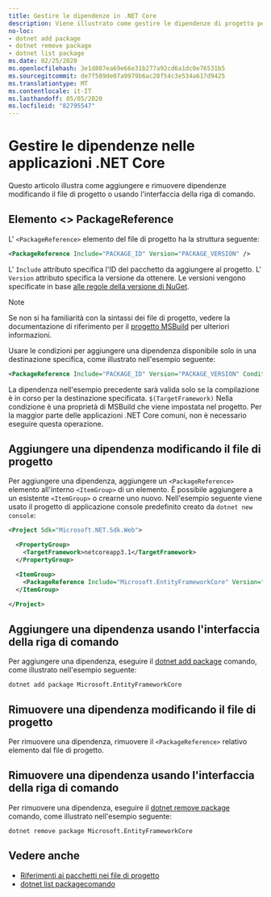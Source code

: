 ```yaml
---
title: Gestire le dipendenze in .NET Core
description: Viene illustrato come gestire le dipendenze di progetto per un'applicazione .NET Core.
no-loc:
- dotnet add package
- dotnet remove package
- dotnet list package
ms.date: 02/25/2020
ms.openlocfilehash: 3e1d807ea69e66e31b277a92cd6a1dc0e76531b5
ms.sourcegitcommit: de7f589de07a9979b6ac28f54c3e534a617d9425
ms.translationtype: MT
ms.contentlocale: it-IT
ms.lasthandoff: 05/05/2020
ms.locfileid: "82795547"
---
```

# <a name="manage-dependencies-in-net-core-applications"></a>Gestire le dipendenze nelle applicazioni .NET Core

Questo articolo illustra come aggiungere e rimuovere dipendenze modificando il file di progetto o usando l'interfaccia della riga di comando.

## <a name="the-packagereference-element"></a>Elemento \<> PackageReference

L' `<PackageReference>` elemento del file di progetto ha la struttura seguente:

```xml
<PackageReference Include="PACKAGE_ID" Version="PACKAGE_VERSION" />
```

L' `Include` attributo specifica l'ID del pacchetto da aggiungere al progetto. L' `Version` attributo specifica la versione da ottenere. Le versioni vengono specificate in base [alle regole della versione di NuGet](/nuget/create-packages/dependency-versions#version-ranges).

> [!NOTE]
> Se non si ha familiarità con la sintassi dei file di progetto, vedere la documentazione di riferimento per il [progetto MSBuild](/visualstudio/msbuild/msbuild-project-file-schema-reference) per ulteriori informazioni.

Usare le condizioni per aggiungere una dipendenza disponibile solo in una destinazione specifica, come illustrato nell'esempio seguente:

```xml
<PackageReference Include="PACKAGE_ID" Version="PACKAGE_VERSION" Condition="'$(TargetFramework)' == 'netcoreapp2.1'" />
```

La dipendenza nell'esempio precedente sarà valida solo se la compilazione è in corso per la destinazione specificata. `$(TargetFramework)` Nella condizione è una proprietà di MSBuild che viene impostata nel progetto. Per la maggior parte delle applicazioni .NET Core comuni, non è necessario eseguire questa operazione.

## <a name="add-a-dependency-by-editing-the-project-file"></a>Aggiungere una dipendenza modificando il file di progetto

Per aggiungere una dipendenza, aggiungere un `<PackageReference>` elemento all'interno `<ItemGroup>` di un elemento. È possibile aggiungere a un esistente `<ItemGroup>` o crearne uno nuovo. Nell'esempio seguente viene usato il progetto di applicazione console predefinito creato da `dotnet new console`:

```xml
<Project Sdk="Microsoft.NET.Sdk.Web">

  <PropertyGroup>
    <TargetFramework>netcoreapp3.1</TargetFramework>
  </PropertyGroup>

  <ItemGroup>
    <PackageReference Include="Microsoft.EntityFrameworkCore" Version="3.1.2" />
  </ItemGroup>

</Project>
```

## <a name="add-a-dependency-by-using-the-cli"></a>Aggiungere una dipendenza usando l'interfaccia della riga di comando

Per aggiungere una dipendenza, eseguire il [dotnet add package](dotnet-add-package.md) comando, come illustrato nell'esempio seguente:

```dotnetcli
dotnet add package Microsoft.EntityFrameworkCore
```

## <a name="remove-a-dependency-by-editing-the-project-file"></a>Rimuovere una dipendenza modificando il file di progetto

Per rimuovere una dipendenza, rimuovere il `<PackageReference>` relativo elemento dal file di progetto.

## <a name="remove-a-dependency-by-using-the-cli"></a>Rimuovere una dipendenza usando l'interfaccia della riga di comando

Per rimuovere una dipendenza, eseguire il [dotnet remove package](dotnet-remove-package.md) comando, come illustrato nell'esempio seguente:

```dotnetcli
dotnet remove package Microsoft.EntityFrameworkCore
```

## <a name="see-also"></a>Vedere anche

* [Riferimenti ai pacchetti nei file di progetto](../project-sdk/msbuild-props.md#reference-properties)
* [dotnet list packagecomando](dotnet-remove-package.md)
